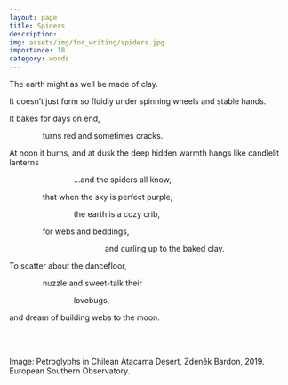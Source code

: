 ```yaml
---
layout: page
title: Spiders
description: 
img: assets/img/for_writing/spiders.jpg
importance: 18
category: words
---
```


The earth might as well be made of clay.

It doesn’t just form so fluidly under spinning wheels and stable hands.

It bakes for days on end,

&emsp;&emsp;&emsp;&emsp; turns red and sometimes cracks.

At noon it burns, and at dusk the deep hidden warmth hangs like candlelit lanterns

&emsp;&emsp;&emsp;&emsp;&emsp;&emsp;&emsp;&emsp; ...and the spiders all know,

&emsp;&emsp;&emsp;&emsp; that when the sky is perfect purple,

&emsp;&emsp;&emsp;&emsp;&emsp;&emsp;&emsp;&emsp; the earth is a cozy crib,

&emsp;&emsp;&emsp;&emsp; for webs and beddings,

&emsp;&emsp;&emsp;&emsp;&emsp;&emsp;&emsp;&emsp;&emsp;&emsp;&emsp;&emsp; and curling up to the baked clay.


To scatter about the dancefloor,

&emsp;&emsp;&emsp;&emsp; nuzzle and sweet-talk their

&emsp;&emsp;&emsp;&emsp;&emsp;&emsp;&emsp;&emsp; lovebugs,

and dream of building webs to the moon.

<br/><br/>

Image: Petroglyphs in Chilean Atacama Desert, Zdeněk Bardon, 2019. European Southern Observatory.